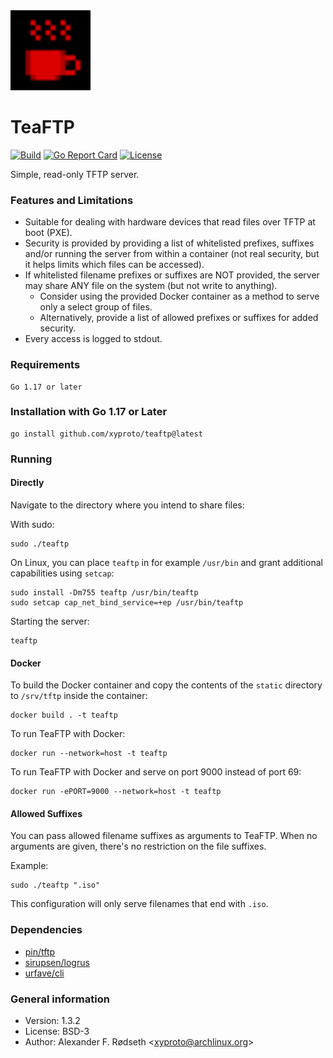 <img src="img/teaftp.svg" width="128">

# TeaFTP

[![Build](https://github.com/xyproto/teaftp/actions/workflows/build.yml/badge.svg)](https://github.com/xyproto/teaftp/actions/workflows/build.yml) [![Go Report Card](https://goreportcard.com/badge/github.com/xyproto/teaftp)](https://goreportcard.com/report/github.com/xyproto/teaftp) [![License](https://img.shields.io/badge/license-BSD-green.svg?style=flat)](https://raw.githubusercontent.com/xyproto/teaftp/main/LICENSE)

Simple, read-only TFTP server.

### Features and Limitations

* Suitable for dealing with hardware devices that read files over TFTP at boot (PXE).
* Security is provided by providing a list of whitelisted prefixes, suffixes and/or running the server from within a container (not real security, but it helps limits which files can be accessed).
* If whitelisted filename prefixes or suffixes are NOT provided, the server may share ANY file on the system (but not write to anything).
  * Consider using the provided Docker container as a method to serve only a select group of files.
  * Alternatively, provide a list of allowed prefixes or suffixes for added security.
* Every access is logged to stdout.

### Requirements

    Go 1.17 or later

### Installation with Go 1.17 or Later

    go install github.com/xyproto/teaftp@latest

### Running

#### Directly

Navigate to the directory where you intend to share files:

With sudo:

    sudo ./teaftp

On Linux, you can place `teaftp` in for example `/usr/bin` and grant additional capabilities using `setcap`:

    sudo install -Dm755 teaftp /usr/bin/teaftp
    sudo setcap cap_net_bind_service=+ep /usr/bin/teaftp

Starting the server:

    teaftp

#### Docker

To build the Docker container and copy the contents of the `static` directory to `/srv/tftp` inside the container:

    docker build . -t teaftp

To run TeaFTP with Docker:

    docker run --network=host -t teaftp

To run TeaFTP with Docker and serve on port 9000 instead of port 69:

    docker run -ePORT=9000 --network=host -t teaftp

#### Allowed Suffixes

You can pass allowed filename suffixes as arguments to TeaFTP. When no arguments are given, there's no restriction on the file suffixes.

Example:

    sudo ./teaftp ".iso"

This configuration will only serve filenames that end with `.iso`.

### Dependencies

* [pin/tftp](https://github.com/pin/tftp)
* [sirupsen/logrus](https://github.com/sirupsen/logrus)
* [urfave/cli](https://github.com/urfave/cli)

### General information

* Version: 1.3.2
* License: BSD-3
* Author: Alexander F. Rødseth &lt;xyproto@archlinux.org&gt;
